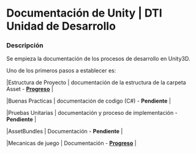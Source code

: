 # Documentación de Unity | DTI Unidad de Desarrollo
### Descripción
Se empieza la documentación de los procesos de desarrollo en Unity3D.

Uno de los primeros pasos a establecer es:

|Estructura de Proyecto | documentación de la estructura de la carpeta Asset - **[Progreso](./unityStructure.md)** |

|Buenas Practicas | documentación de codigo (C#) - **Pendiente** |

|Pruebas Unitarias | documentación y proceso de implementación - **Pendiente** |

|AssetBundles | Documentación - **Pendiente** |

|Mecanicas de juego | Documentación - **[Progreso](https://drive.google.com/file/d/1uVee_rgTeIcxRR3cBiedA1nZomaZZzT1/view?usp=sharing)** |

